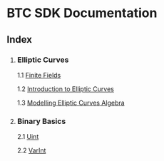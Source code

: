 # BTC SDK Documentation

## Index

1. ### Elliptic Curves
    1.1 [Finite Fields](base/FiniteField.md)

    1.2 [Introduction to Elliptic Curves](EllipticCurves.md)

    1.3 [Modelling Elliptic Curves Algebra](base/ECAlgebra.md)
2. ### Binary Basics
    2.1 [Uint](Uint.md)

    2.2 [VarInt](VarInt.md)
